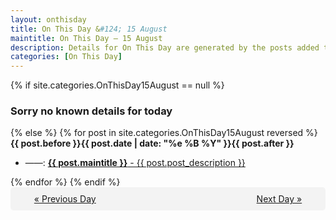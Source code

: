 ```yaml
---
layout: onthisday
title: On This Day &#124; 15 August
maintitle: On This Day — 15 August
description: Details for On This Day are generated by the posts added to the website so the content is subject to changes/updates over time.
categories: [On This Day]
---
```


{% if site.categories.OnThisDay15August == null %}
<h3>Sorry no known details for today</h3>
{% else %}
{% for post in site.categories.OnThisDay15August reversed %}
<strong>{{ post.before }}{{ post.date | date: "%e %B %Y" }}{{ post.after }}</strong>
<ul>
<li> ——: <a class="{{ post.class }}" href="{{ post.url }}"><strong>{{ post.maintitle }}</strong> - {{ post.post_description }}</a></li>
</ul>
{% endfor %}
{% endif %}

<div style="background-color: #f3f3f3; padding: 10px; border-radius: 5px; text-align: center; display: flex; justify-content: space-evenly;">
<a href="/onthisday/08/08-14">« Previous Day</a>
<span style="visibility:hidden;">[ Visit Leap Year February 29 ]</span>
<a href="/onthisday/08/08-16">Next Day »</a>
</div>
